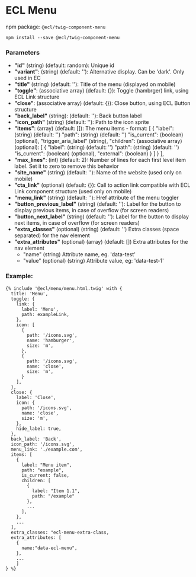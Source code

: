 # ECL Menu

npm package: `@ecl/twig-component-menu`

```shell
npm install --save @ecl/twig-component-menu
```

### Parameters

- **"id"** (string) (default: random): Unique id
- **"variant"**: (string) (default: ''): Alternative display. Can be 'dark'. Only used in EC
- **"title"** (string) (default: ''): Title of the menu (displayed on mobile)
- **"toggle"**: (associative array) (default: {}): Toggle (hambrger) link, using ECL Link structure
- **"close"**: (associative array) (default: {}): Close button, using ECL Button structure
- **"back_label"** (string): (default: ''): Back button label
- **"icon_path"** (string) (default: ''): Path to the icon sprite
- **"items"**: (array) (default: []): The menu items - format: [
  {
  "label": (string) (default: '')
  "path": (string) (default: '')
  "is_current": (boolean) (optional),
  "trigger_aria_label" (string),
  "children": (associative array) (optional): [
  {
  "label": (string) (default: '')
  "path": (string) (default: '')
  "is_current": (boolean) (optional),
  "external": (boolean)
  }
  ]
  }
  ],
- **"max_lines"**: (int) (default: 2): Number of lines for each first level item label. Set it to zero to remove this behavior
- **"site_name"** (string) (default: ''): Name of the website (used only on mobile)
- **"cta_link"** (optional) (default: {}): Call to action link compatible with ECL Link component structure (used only on mobile)
- **"menu_link"** (string) (default: ''): Href attribute of the menu toggler
- **"button_previous_label"** (string) (default: ''): Label for the button to display previous items, in case of overflow (for screen readers)
- **"button_next_label"** (string) (default: ''): Label for the button to display next items, in case of overflow (for screen readers)
- **"extra_classes"** (optional) (string) (default: '') Extra classes (space separated) for the nav element
- **"extra_attributes"** (optional) (array) (default: []) Extra attributes for the nav element
  - "name" (string) Attribute name, eg. 'data-test'
  - "value" (optional) (string) Attribute value, eg: 'data-test-1'

### Example:

<!-- prettier-ignore -->
```twig
{% include '@ecl/menu/menu.html.twig' with {
  title: 'Menu',
  toggle: {
    link: {
      label: 'Menu',
      path: exampleLink,
    },
    icon: [
      {
        path: '/icons.svg',
        name: 'hamburger',
        size: 'm',
      },
      {
        path: '/icons.svg',
        name: 'close',
        size: 'm',
      }
    ],
  },
  close: {
    label: 'Close',
    icon: {
      path: '/icons.svg',
      name: 'close',
      size: 'm',
    },
    hide_label: true,
  },
  back_label: 'Back',
  icon_path: '/icons.svg',
  menu_link: './example.com',
  items: [
    {
      label: "Menu item",
      path: "example",
      is_current: false,
      children: [
        {
          label: "Item 1.1",
          path: "/example"
        },
        ...
      ],
    },
    ...
  ],
  extra_classes: "ecl-menu-extra-class,
  extra_attributes: [
    {
      name:"data-ecl-menu",
    },
    ...
    ]
} %}
```
